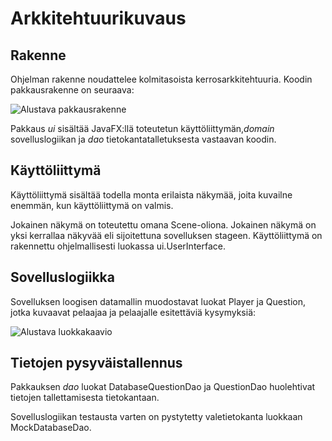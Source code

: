 # Arkkitehtuurikuvaus

## Rakenne

Ohjelman rakenne noudattelee kolmitasoista kerrosarkkitehtuuria. Koodin pakkausrakenne on seuraava: 

![Alustava pakkausrakenne](pakkauskaavio.jpg)

Pakkaus *ui* sisältää JavaFX:llä toteutetun käyttöliittymän,*domain* sovelluslogiikan ja *dao* tietokantatalletuksesta vastaavan koodin. 

## Käyttöliittymä

Käyttöliittymä sisältää todella monta erilaista näkymää, joita kuvailne enemmän, kun käyttöliittymä on valmis.

Jokainen näkymä on toteutettu omana Scene-oliona. Jokainen näkymä on yksi kerrallaa näkyvää eli sijoitettuna sovelluksen stageen. Käyttöliittymä on rakennettu ohjelmallisesti luokassa ui.UserInterface.

## Sovelluslogiikka

Sovelluksen loogisen datamallin muodostavat luokat Player ja Question, jotka kuvaavat pelaajaa ja pelaajalle esitettäviä kysymyksiä:

![Alustava luokkakaavio](luokkakaavio.jpg)

## Tietojen pysyväistallennus

Pakkauksen *dao* luokat DatabaseQuestionDao ja QuestionDao huolehtivat tietojen tallettamisesta tietokantaan.

Sovelluslogiikan testausta varten on pystytetty valetietokanta luokkaan MockDatabaseDao.


